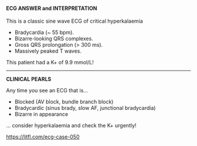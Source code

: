 #### ECG ANSWER and INTERPRETATION

This is a classic sine wave ECG of critical hyperkalaemia
* Bradycardia (~ 55 bpm). 
* Bizarre-looking QRS complexes. 
* Gross QRS prolongation (> 300 ms). 
* Massively peaked T waves. 

This patient had a K+ of 9.9 mmol/L!

---------------

**CLINICAL PEARLS**

Any time you see an ECG that is…
* Blocked (AV block, bundle branch block) 
* Bradycardic (sinus brady, slow AF, junctional bradycardia) 
* Bizarre in appearance 

… consider hyperkalaemia and check the K+ urgently!

<https://litfl.com/ecg-case-050>
